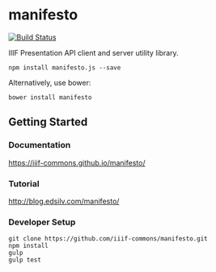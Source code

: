 # manifesto

[![Build Status](https://travis-ci.org/IIIF-Commons/manifesto.svg?branch=master)](https://travis-ci.org/IIIF-Commons/manifesto)

IIIF Presentation API client and server utility library.

    npm install manifesto.js --save

Alternatively, use bower:

    bower install manifesto

Getting Started
--

### Documentation

https://iiif-commons.github.io/manifesto/


### Tutorial

http://blog.edsilv.com/manifesto/


### Developer Setup

    git clone https://github.com/iiif-commons/manifesto.git
    npm install
    gulp
    gulp test